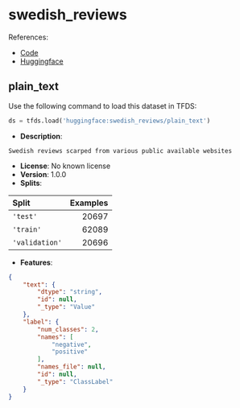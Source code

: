# swedish_reviews

References:

*   [Code](https://github.com/huggingface/datasets/blob/master/datasets/swedish_reviews)
*   [Huggingface](https://huggingface.co/datasets/swedish_reviews)


## plain_text


Use the following command to load this dataset in TFDS:

```python
ds = tfds.load('huggingface:swedish_reviews/plain_text')
```

*   **Description**:

```
Swedish reviews scarped from various public available websites
```

*   **License**: No known license
*   **Version**: 1.0.0
*   **Splits**:

Split  | Examples
:----- | -------:
`'test'` | 20697
`'train'` | 62089
`'validation'` | 20696

*   **Features**:

```json
{
    "text": {
        "dtype": "string",
        "id": null,
        "_type": "Value"
    },
    "label": {
        "num_classes": 2,
        "names": [
            "negative",
            "positive"
        ],
        "names_file": null,
        "id": null,
        "_type": "ClassLabel"
    }
}
```


